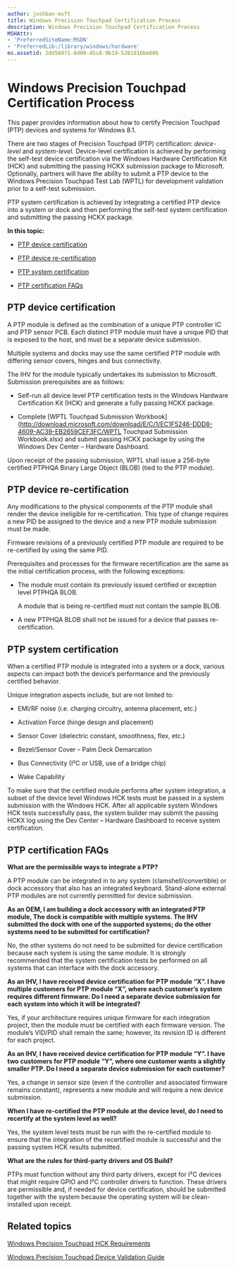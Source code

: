 ```yaml
---
author: joshbax-msft
title: Windows Precision Touchpad Certification Process
description: Windows Precision Touchpad Certification Process
MSHAttr:
- 'PreferredSiteName:MSDN'
- 'PreferredLib:/library/windows/hardware'
ms.assetid: 2dd58071-8d00-45c8-9b19-5281d16be60b
---
```


# Windows Precision Touchpad Certification Process


This paper provides information about how to certify Precision Touchpad (PTP) devices and systems for Windows 8.1.

There are two stages of Precision Touchpad (PTP) certification: *device-level* and *system-level*. Device-level certification is achieved by performing the self-test device certification via the Windows Hardware Certification Kit (HCK) and submitting the passing HCKX submission package to Microsoft. Optionally, partners will have the ability to submit a PTP device to the Windows Precision Touchpad Test Lab (WPTL) for development validation prior to a self-test submission.

PTP system certification is achieved by integrating a certified PTP device into a system or dock and then performing the self-test system certification and submitting the passing HCKX package.

**In this topic:**

-   [PTP device certification](#device)

-   [PTP device re-certification](#devicerecert)

-   [PTP system certification](#system)

-   [PTP certification FAQs](#faq)

## <a href="" id="device"></a>PTP device certification


A PTP module is defined as the combination of a unique PTP controller IC and PTP sensor PCB. Each distinct PTP module must have a unique PID that is exposed to the host, and must be a separate device submission.

Multiple systems and docks may use the same certified PTP module with differing sensor covers, hinges and bus connectivity.

The IHV for the module typically undertakes its submission to Microsoft. Submission prerequisites are as follows:

-   Self-run all device level PTP certification tests in the Windows Hardware Certification Kit (HCK) and generate a fully passing HCKX package.

-   Complete [WPTL Touchpad Submission Workbook](http://download.microsoft.com/download/E/C/1/EC1F5246-DDD8-4609-AC39-EB2659CEF3FC/WPTL Touchpad Submission Workbook.xlsx) and submit passing HCKX package by using the Windows Dev Center – Hardware Dashboard.

Upon receipt of the passing submission, WPTL shall issue a 256-byte certified PTPHQA Binary Large Object (BLOB) (tied to the PTP module).

## <a href="" id="devicerecert"></a>PTP device re-certification


Any modifications to the physical components of the PTP module shall render the device ineligible for re-certification. This type of change requires a new PID be assigned to the device and a new PTP module submission must be made.

Firmware revisions of a previously certified PTP module are required to be re-certified by using the same PID.

Prerequisites and processes for the firmware recertification are the same as the initial certification process, with the following exceptions:

-   The module must contain its previously issued certified or exception level PTPHQA BLOB.

    A module that is being re-certified must not contain the sample BLOB.

-   A new PTPHQA BLOB shall not be issued for a device that passes re-certification.

## <a href="" id="system"></a>PTP system certification


When a certified PTP module is integrated into a system or a dock, various aspects can impact both the device’s performance and the previously certified behavior.

Unique integration aspects include, but are not limited to:

-   EMI/RF noise (i.e. charging circuitry, antenna placement, etc.)

-   Activation Force (hinge design and placement)

-   Sensor Cover (dielectric constant, smoothness, flex, etc.)

-   Bezel/Sensor Cover – Palm Deck Demarcation

-   Bus Connectivity (I²C or USB, use of a bridge chip)

-   Wake Capability

To make sure that the certified module performs after system integration, a subset of the device level Windows HCK tests must be passed in a system submission with the Windows HCK. After all applicable system Windows HCK tests successfully pass, the system builder may submit the passing HCKX log using the Dev Center – Hardware Dashboard to receive system certification.

## <a href="" id="faq"></a>PTP certification FAQs


**What are the permissible ways to integrate a PTP?**

A PTP module can be integrated in to any system (clamshell/convertible) or dock accessory that also has an integrated keyboard. Stand-alone external PTP modules are not currently permitted for device submission.

**As an OEM, I am building a dock accessory with an integrated PTP module, The dock is compatible with multiple systems. The IHV submitted the dock with one of the supported systems; do the other systems need to be submitted for certification?**

No, the other systems do not need to be submitted for device certification because each system is using the same module. It is strongly recommended that the system certification tests be performed on all systems that can interface with the dock accessory.

**As an IHV, I have received device certification for PTP module “X”. I have multiple customers for PTP module “X”, where each customer’s system requires different firmware. Do I need a separate device submission for each system into which it will be integrated?**

Yes, if your architecture requires unique firmware for each integration project, then the module must be certified with each firmware version. The module’s VID/PID shall remain the same; however, its revision ID is different for each project.

**As an IHV, I have received device certification for PTP module “Y”. I have two customers for PTP module “Y”, where one customer wants a slightly smaller PTP. Do I need a separate device submission for each customer?**

Yes, a change in sensor size (even if the controller and associated firmware remains constant), represents a new module and will require a new device submission.

**When I have re-certified the PTP module at the device level, do I need to recertify at the system level as well?**

Yes, the system level tests must be run with the re-certified module to ensure that the integration of the recertified module is successful and the passing system HCK results submitted.

**What are the rules for third-party drivers and OS Build?**

PTPs must function without any third party drivers, except for I²C devices that might require GPIO and I²C controller drivers to function. These drivers are permissible and, if needed for device certification, should be submitted together with the system because the operating system will be clean-installed upon receipt.

## Related topics


[Windows Precision Touchpad HCK Requirements](windows-precision-touchpad-hck-requirements.md)

[Windows Precision Touchpad Device Validation Guide](windows-precision-touchpad-device-validation-guide.md)

 

 







